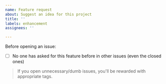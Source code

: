 ```yaml
---
name: Feature request
about: Suggest an idea for this project
title: ''
labels: enhancement
assignees: ''

---
```


Before opening an issue:
- [ ] No one has asked for this feature before in other issues (even the closed ones)

> If you open unnecessary/dumb issues, you'll be rewarded with appropriate tags.